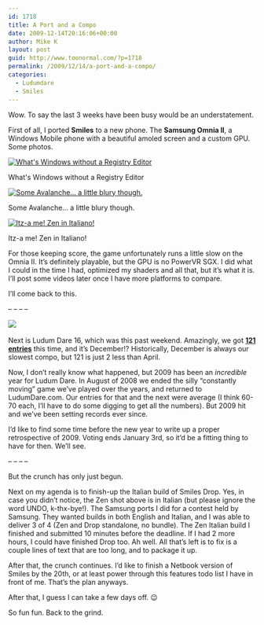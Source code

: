 ```yaml
---
id: 1718
title: A Port and a Compo
date: 2009-12-14T20:16:06+00:00
author: Mike K
layout: post
guid: http://www.toonormal.com/?p=1718
permalink: /2009/12/14/a-port-and-a-compo/
categories:
  - Ludumdare
  - Smiles
---
```

Wow. To say the last 3 weeks have been busy would be an understatement.

First of all, I ported **Smiles** to a new phone. The **Samsung Omnia II**, a Windows Mobile phone with a beautiful amoled screen and a custom GPU. Some photos.

<div id="attachment_1722" style="max-width: 650px" class="wp-caption aligncenter">
  <a href="/wp-content/uploads/2009/12/Samsung13.jpg"><img src="/wp-content/uploads/2009/12/Samsung13-640x480.jpg" alt="What&#039;s Windows without a Registry Editor" title="Samsung13" width="640" height="480" class="size-large wp-image-1722" srcset="/wp-content/uploads/2009/12/Samsung13-640x480.jpg 640w, /wp-content/uploads/2009/12/Samsung13-450x337.jpg 450w, /wp-content/uploads/2009/12/Samsung13.jpg 1277w" sizes="(max-width: 640px) 100vw, 640px" /></a>
  
  <p class="wp-caption-text">
    What's Windows without a Registry Editor
  </p>
</div>


  


<div id="attachment_1723" style="max-width: 650px" class="wp-caption aligncenter">
  <a href="/wp-content/uploads/2009/12/Samsung14.jpg"><img src="/wp-content/uploads/2009/12/Samsung14-640x480.jpg" alt="Some Avalanche... a little blury though." title="Samsung14" width="640" height="480" class="size-large wp-image-1723" srcset="/wp-content/uploads/2009/12/Samsung14-640x480.jpg 640w, /wp-content/uploads/2009/12/Samsung14-450x337.jpg 450w, /wp-content/uploads/2009/12/Samsung14.jpg 1277w" sizes="(max-width: 640px) 100vw, 640px" /></a>
  
  <p class="wp-caption-text">
    Some Avalanche... a little blury though.
  </p>
</div>


  


<div id="attachment_1724" style="max-width: 650px" class="wp-caption aligncenter">
  <a href="/wp-content/uploads/2009/12/Samsung15.jpg"><img src="/wp-content/uploads/2009/12/Samsung15-640x480.jpg" alt="Itz-a me!  Zen in Italiano!" title="Samsung15" width="640" height="480" class="size-large wp-image-1724" srcset="/wp-content/uploads/2009/12/Samsung15-640x480.jpg 640w, /wp-content/uploads/2009/12/Samsung15-450x337.jpg 450w, /wp-content/uploads/2009/12/Samsung15.jpg 1277w" sizes="(max-width: 640px) 100vw, 640px" /></a>
  
  <p class="wp-caption-text">
    Itz-a me! Zen in Italiano!
  </p>
</div>

For those keeping score, the game unfortunately runs a little slow on the Omnia II. It&#8217;s definitely playable, but the GPU is no PowerVR SGX. I did what I could in the time I had, optimized my shaders and all that, but it&#8217;s what it is. I&#8217;ll post some videos later once I have more platforms to compare. 

I&#8217;ll come back to this.

&#8211; &#8211; &#8211; &#8211;

![](http://www.ludumdare.com/compo/wp-content/uploads/2009/08/LD2009-Highres-300x39.png)

Next is Ludum Dare 16, which was this past weekend. Amazingly, we got **[121 entries](http://www.ludumdare.com/compo/ludum-dare-16/?action=preview)** this time, and it&#8217;s December!? Historically, December is always our slowest compo, but 121 is just 2 less than April.

Now, I don&#8217;t really know what happened, but 2009 has been an _incredible_ year for Ludum Dare. In August of 2008 we ended the silly &#8220;constantly moving&#8221; game we&#8217;ve played over the years, and returned to LudumDare.com. Our entries for that and the next were average (I think 60-70 each, I&#8217;ll have to do some digging to get all the numbers). But 2009 hit and we&#8217;ve been setting records ever since.

I&#8217;d like to find some time before the new year to write up a proper retrospective of 2009. Voting ends January 3rd, so it&#8217;d be a fitting thing to have for then. We&#8217;ll see.

&#8211; &#8211; &#8211; &#8211;

But the crunch has only just begun.

Next on my agenda is to finish-up the Italian build of Smiles Drop. Yes, in case you didn&#8217;t notice, the Zen shot above is in Italian (but please ignore the word UNDO, k-thx-bye!). The Samsung ports I did for a contest held by Samsung. They wanted builds in both English and Italian, and I was able to deliver 3 of 4 (Zen and Drop standalone, no bundle). The Zen Italian build I finished and submitted 10 minutes before the deadline. If I had 2 more hours, I could have finished Drop too. Ah well. All that&#8217;s left is to fix is a couple lines of text that are too long, and to package it up.

After that, the crunch continues. I&#8217;d like to finish a Netbook version of Smiles by the 20th, or at least power through this features todo list I have in front of me. That&#8217;s the plan anyways.

After that, I guess I can take a few days off. 😉

So fun fun. Back to the grind.